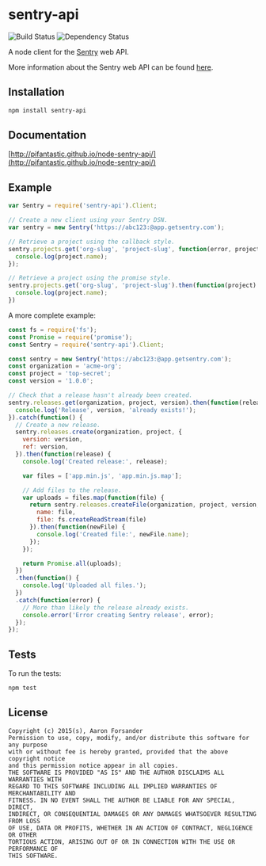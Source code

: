 # sentry-api

![Build Status](https://travis-ci.org/pifantastic/node-sentry-api.svg?branch=master)
![Dependency Status](https://david-dm.org/pifantastic/node-sentry-api.svg)

A node client for the [Sentry](https://getsentry.com/welcome/) web API.

More information about the Sentry web API can be found [here](https://docs.getsentry.com/hosted/api/).

## Installation

```bash
npm install sentry-api
```

## Documentation

[http://pifantastic.github.io/node-sentry-api/](http://pifantastic.github.io/node-sentry-api/)

## Example

```javascript
var Sentry = require('sentry-api').Client;

// Create a new client using your Sentry DSN.
var sentry = new Sentry('https://abc123:@app.getsentry.com');

// Retrieve a project using the callback style.
sentry.projects.get('org-slug', 'project-slug', function(error, project) {
  console.log(project.name);
});

// Retrieve a project using the promise style.
sentry.projects.get('org-slug', 'project-slug').then(function(project) {
  console.log(project.name);
})
```

A more complete example:

```javascript
const fs = require('fs');
const Promise = require('promise');
const Sentry = require('sentry-api').Client;

const sentry = new Sentry('https://abc123:@app.getsentry.com');
const organization = 'acme-org';
const project = 'top-secret';
const version = '1.0.0';

// Check that a release hasn't already been created.
sentry.releases.get(organization, project, version).then(function(release) {
  console.log('Release', version, 'already exists!');
}).catch(function() {
  // Create a new release.
  sentry.releases.create(organization, project, {
    version: version,
    ref: version,
  }).then(function(release) {
    console.log('Created release:', release);

    var files = ['app.min.js', 'app.min.js.map'];

    // Add files to the release.
    var uploads = files.map(function(file) {
      return sentry.releases.createFile(organization, project, version, {
        name: file,
        file: fs.createReadStream(file)
      }).then(function(newFile) {
        console.log('Created file:', newFile.name);
      });
    });

    return Promise.all(uploads);
  })
  .then(function() {
    console.log('Uploaded all files.');
  })
  .catch(function(error) {
    // More than likely the release already exists.
    console.error('Error creating Sentry release', error);
  });
});
```

## Tests

To run the tests:

```bash
npm test
```

## License

```
Copyright (c) 2015(s), Aaron Forsander
Permission to use, copy, modify, and/or distribute this software for any purpose
with or without fee is hereby granted, provided that the above copyright notice
and this permission notice appear in all copies.
THE SOFTWARE IS PROVIDED "AS IS" AND THE AUTHOR DISCLAIMS ALL WARRANTIES WITH
REGARD TO THIS SOFTWARE INCLUDING ALL IMPLIED WARRANTIES OF MERCHANTABILITY AND
FITNESS. IN NO EVENT SHALL THE AUTHOR BE LIABLE FOR ANY SPECIAL, DIRECT,
INDIRECT, OR CONSEQUENTIAL DAMAGES OR ANY DAMAGES WHATSOEVER RESULTING FROM LOSS
OF USE, DATA OR PROFITS, WHETHER IN AN ACTION OF CONTRACT, NEGLIGENCE OR OTHER
TORTIOUS ACTION, ARISING OUT OF OR IN CONNECTION WITH THE USE OR PERFORMANCE OF
THIS SOFTWARE.
```
